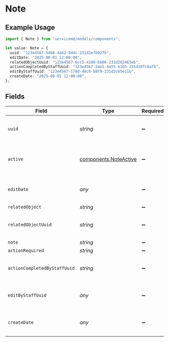 # Note

## Example Usage

```typescript
import { Note } from "servicem8/models/components";

let value: Note = {
  uuid: "123e4567-5d68-4a62-9ddc-231d2efb92fb",
  editDate: "2025-08-01 12:00:00",
  relatedObjectUuid: "123e4567-6cc5-42d0-bb06-231d202463eb",
  actionCompletedByStaffUuid: "123e4567-54e1-4a55-b1b5-231d20fc6afb",
  editByStaffUuid: "123e4567-178d-48c6-b8f9-231d2c65e11b",
  createDate: "2025-08-01 12:00:00",
};
```

## Fields

| Field                                                          | Type                                                           | Required                                                       | Description                                                    | Example                                                        |
| -------------------------------------------------------------- | -------------------------------------------------------------- | -------------------------------------------------------------- | -------------------------------------------------------------- | -------------------------------------------------------------- |
| `uuid`                                                         | *string*                                                       | :heavy_minus_sign:                                             | Unique identifier for this record                              | 123e4567-5d68-4a62-9ddc-231d2efb92fb                           |
| `active`                                                       | [components.NoteActive](../../models/components/noteactive.md) | :heavy_minus_sign:                                             | Record active/deleted flag.  Valid values are [0,1]            |                                                                |
| `editDate`                                                     | *any*                                                          | :heavy_minus_sign:                                             | Timestamp at which record was last modified                    | 2025-08-01 12:00:00                                            |
| `relatedObject`                                                | *string*                                                       | :heavy_minus_sign:                                             | N/A                                                            |                                                                |
| `relatedObjectUuid`                                            | *string*                                                       | :heavy_minus_sign:                                             | N/A                                                            | 123e4567-6cc5-42d0-bb06-231d202463eb                           |
| `note`                                                         | *string*                                                       | :heavy_minus_sign:                                             | N/A                                                            |                                                                |
| `actionRequired`                                               | *string*                                                       | :heavy_minus_sign:                                             | N/A                                                            |                                                                |
| `actionCompletedByStaffUuid`                                   | *string*                                                       | :heavy_minus_sign:                                             | N/A                                                            | 123e4567-54e1-4a55-b1b5-231d20fc6afb                           |
| `editByStaffUuid`                                              | *any*                                                          | :heavy_minus_sign:                                             | UUID of Staff Member who last modified record                  | 123e4567-178d-48c6-b8f9-231d2c65e11b                           |
| `createDate`                                                   | *any*                                                          | :heavy_minus_sign:                                             | Timestamp at which record was last modified                    | 2025-08-01 12:00:00                                            |